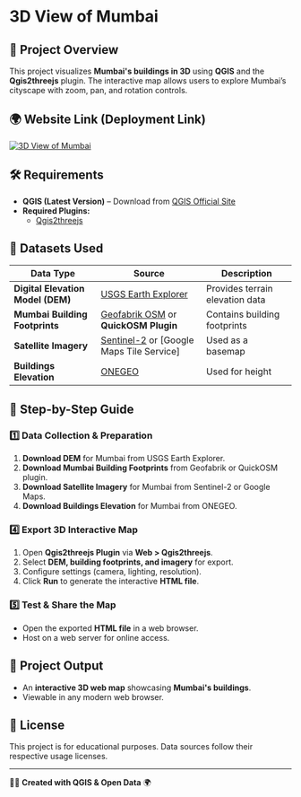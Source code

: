 # 3D View of Mumbai

## 📌 Project Overview
This project visualizes **Mumbai's buildings in 3D** using **QGIS** and the **Qgis2threejs** plugin. The interactive map allows users to explore Mumbai’s cityscape with zoom, pan, and rotation controls.

## 🌍 Website Link (Deployment Link)
[![3D View of Mumbai](https://placehold.co/600x400?text=3D+View+of+Mumbai?font=oswald)](https://3dviewofmumbai.vercel.app/)

## 🛠️ Requirements
- **QGIS (Latest Version)** – Download from [QGIS Official Site](https://qgis.org/)
- **Required Plugins:**
  - [Qgis2threejs](https://plugins.qgis.org/plugins/Qgis2threejs/)

## 📂 Datasets Used
| Data Type      | Source | Description |
|---------------|--------|-------------|
| **Digital Elevation Model (DEM)** | [USGS Earth Explorer](https://earthexplorer.usgs.gov/) | Provides terrain elevation data |
| **Mumbai Building Footprints** | [Geofabrik OSM](http://download.geofabrik.de/asia/india.html) or **QuickOSM Plugin** | Contains building footprints |
| **Satellite Imagery** | [Sentinel-2](https://scihub.copernicus.eu/) or [Google Maps Tile Service] | Used as a basemap |
| **Buildings Elevation** | [ONEGEO](https://map.onegeo.co/) | Used for height |

## 🚀 Step-by-Step Guide

### 1️⃣ Data Collection & Preparation
1. **Download DEM** for Mumbai from USGS Earth Explorer.
2. **Download Mumbai Building Footprints** from Geofabrik or QuickOSM plugin.
3. **Download Satellite Imagery** for Mumbai from Sentinel-2 or Google Maps.
3. **Download Buildings Elevation** for Mumbai from ONEGEO.

### 4️⃣ Export 3D Interactive Map
1. Open **Qgis2threejs Plugin** via **Web > Qgis2threejs**.
2. Select **DEM, building footprints, and imagery** for export.
3. Configure settings (camera, lighting, resolution).
4. Click **Run** to generate the interactive **HTML file**.

### 5️⃣ Test & Share the Map
- Open the exported **HTML file** in a web browser.
- Host on a web server for online access.

## 📌 Project Output
- An **interactive 3D web map** showcasing **Mumbai's buildings**.
- Viewable in any modern web browser.

## 📜 License
This project is for educational purposes. Data sources follow their respective usage licenses.

---
👨‍💻 **Created with QGIS & Open Data** 🌍
